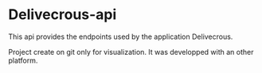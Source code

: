 # Delivecrous-api
This api provides the endpoints used by the application Delivecrous.

Project create on git only for visualization. It was developped with an other platform.
